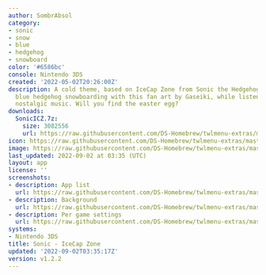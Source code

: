 ```yaml
---
author: SombrAbsol
category:
- sonic
- snow
- blue
- hedgehog
- snowboard
color: '#6586bc'
console: Nintendo 3DS
created: '2022-05-02T20:26:00Z'
description: A cold theme, based on IceCap Zone from Sonic the Hedgehog 3. Watch the
  blue hedgehog snowboarding with this fan art by Gaseiki, while listening to a certain
  nostalgic music. Will you find the easter egg?
downloads:
  SonicICZ.7z:
    size: 3082556
    url: https://raw.githubusercontent.com/DS-Homebrew/twlmenu-extras/master/_nds/TWiLightMenu/3dsmenu/themes/SonicICZ.7z
icon: https://raw.githubusercontent.com/DS-Homebrew/twlmenu-extras/master/_nds/TWiLightMenu/3dsmenu/themes/meta/SonicICZ/icon.png
image: https://raw.githubusercontent.com/DS-Homebrew/twlmenu-extras/master/_nds/TWiLightMenu/3dsmenu/themes/meta/SonicICZ/icon.png
last_updated: 2022-09-02 at 03:35 (UTC)
layout: app
license: ''
screenshots:
- description: App list
  url: https://raw.githubusercontent.com/DS-Homebrew/twlmenu-extras/master/_nds/TWiLightMenu/3dsmenu/themes/meta/SonicICZ/screenshots/app-list.png
- description: Background
  url: https://raw.githubusercontent.com/DS-Homebrew/twlmenu-extras/master/_nds/TWiLightMenu/3dsmenu/themes/meta/SonicICZ/screenshots/background.png
- description: Per game settings
  url: https://raw.githubusercontent.com/DS-Homebrew/twlmenu-extras/master/_nds/TWiLightMenu/3dsmenu/themes/meta/SonicICZ/screenshots/per-game-settings.png
systems:
- Nintendo 3DS
title: Sonic - IceCap Zone
updated: '2022-09-02T03:35:17Z'
version: v1.2.2
---
```

